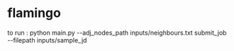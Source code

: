 # flamingo

to run : 
python main.py --adj_nodes_path inputs/neighbours.txt
submit_job --filepath inputs/sample_jd
